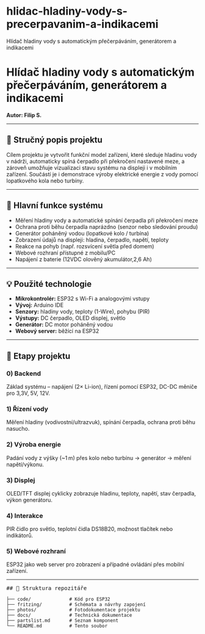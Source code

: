 # hlidac-hladiny-vody-s-precerpavanim-a-indikacemi
Hlídač hladiny vody s automatickým přečerpáváním, generátorem a indikacemi

# Hlídač hladiny vody s automatickým přečerpáváním, generátorem a indikacemi

**Autor: Filip S.**

---

## 📝 Stručný popis projektu

Cílem projektu je vytvořit funkční model zařízení, které sleduje hladinu vody v nádrži, automaticky spíná čerpadlo při překročení nastavené meze, a zároveň umožňuje vizualizaci stavu systému na displeji i v mobilním zařízení. Součástí je i demonstrace výroby elektrické energie z vody pomocí lopatkového kola nebo turbíny.

---

## 🔧 Hlavní funkce systému

- Měření hladiny vody a automatické spínání čerpadla při překročení meze
- Ochrana proti běhu čerpadla naprázdno (senzor nebo sledování proudu)
- Generátor poháněný vodou (lopatkové kolo / turbína)
- Zobrazení údajů na displeji: hladina, čerpadlo, napětí, teploty
- Reakce na pohyb (např. rozsvícení světla před domem)
- Webové rozhraní přístupné z mobilu/PC
- Napájení z baterie (12VDC olověný akumulátor,2,6 Ah)

---

## 💡 Použité technologie

- **Mikrokontrolér:** ESP32 s Wi-Fi a analogovými vstupy
- **Vývoj:** Arduino IDE
- **Senzory:** hladiny vody, teploty (1-Wire), pohybu (PIR)
- **Výstupy:** DC čerpadlo, OLED displej, světlo
- **Generátor:** DC motor poháněný vodou
- **Webový server:** běžící na ESP32

---

## 📆 Etapy projektu

### 0) Backend
Základ systému – napájení (2× Li-ion), řízení pomocí ESP32, DC-DC měniče pro 3,3V, 5V, 12V.

### 1) Řízení vody
Měření hladiny (vodivostní/ultrazvuk), spínání čerpadla, ochrana proti běhu nasucho.

### 2) Výroba energie
Padání vody z výšky (~1 m) přes kolo nebo turbínu → generátor → měření napětí/výkonu.

### 3) Displej
OLED/TFT displej cyklicky zobrazuje hladinu, teploty, napětí, stav čerpadla, výkon generátoru.

### 4) Interakce
PIR čidlo pro světlo, teplotní čidla DS18B20, možnost tlačítek nebo indikátorů.

### 5) Webové rozhraní
ESP32 jako web server pro zobrazení a případné ovládání přes mobilní zařízení.

---

<pre>
## 📁 Struktura repozitáře
<code>
├── code/              # Kód pro ESP32
├── fritzing/          # Schémata a návrhy zapojení
├── photos/            # Fotodokumentace projektu
├── docs/              # Technická dokumentace
├── partslist.md       # Seznam komponent
└── README.md          # Tento soubor
</code>
</pre>

